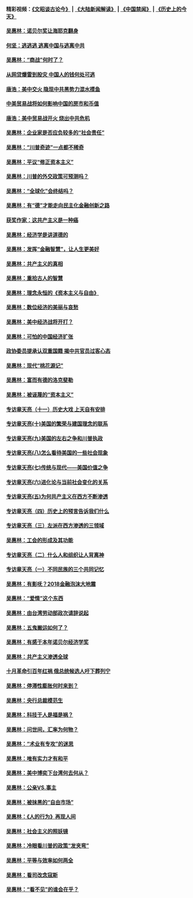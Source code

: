 #### 精彩视频：[《文昭谈古论今》](https://github.com/gfw-breaker/wenzhao/blob/master/README.md?t=01250630) | [《大陆新闻解读》](https://github.com/gfw-breaker/ntdtv-comedy/blob/master/README.md?t=01250630) | [《中国禁闻》](https://github.com/gfw-breaker/ntdtv-news/blob/master/README.md?t=01250630) | [《历史上的今天》](https://github.com/gfw-breaker/today-in-history/blob/master/README.md?t=01250630) 

#### [吴惠林：诺贝尔奖让海耶克翻身](../pages/nsc423/n10890049.md?t=01250630) 

#### [何坚：逃逃逃 逃离中国与逃离中共](../pages/nsc423/n10592891.md?t=01250630) 

#### [吴惠林：“商战”何时了？](../pages/nsc423/n10573558.md?t=01250630) 

#### [从网贷爆雷到股灾 中国人的钱何处可逃](../pages/nsc423/n10572800.md?t=01250630) 

#### [唐浩：美中交火 隐现中共黑势力混水摸鱼](../pages/nsc423/n10544040.md?t=01250630) 

#### [中美贸易战将如何影响中国的房市和币值](../pages/nsc423/n10543697.md?t=01250630) 

#### [唐浩：美中贸易战开火 烧出中共危机](../pages/nsc423/n10540126.md?t=01250630) 

#### [吴惠林：企业家是否应负较多的“社会责任”](../pages/nsc423/n10535022.md?t=01250630) 

#### [吴惠林：“川普奇迹”一点都不稀奇](../pages/nsc423/n10512808.md?t=01250630) 

#### [吴惠林：平议“修正资本主义”](../pages/nsc423/n10495724.md?t=01250630) 

#### [吴惠林：川普的外交政策可预测吗？](../pages/nsc423/n10462387.md?t=01250630) 

#### [吴惠林：“全球化”会终结吗？](../pages/nsc423/n10452838.md?t=01250630) 

#### [吴惠林：有“德”才能走向民主化金融创新之路](../pages/nsc423/n10432292.md?t=01250630) 

#### [获奖作家：这共产主义是一种癌](../pages/nsc423/n10431541.md?t=01250630) 

#### [吴惠林：经济学是讲道德的](../pages/nsc423/n10398014.md?t=01250630) 

#### [吴惠林：发挥“金融智慧”，让人生更美好](../pages/nsc423/n10375019.md?t=01250630) 

#### [吴惠林：共产主义的真相](../pages/nsc423/n10351394.md?t=01250630) 

#### [吴惠林：重拾古人的智慧](../pages/nsc423/n10337691.md?t=01250630) 

#### [吴惠林：理念永恒的《资本主义与自由》](../pages/nsc423/n10316274.md?t=01250630) 

#### [吴惠林：数位经济的美丽与哀愁](../pages/nsc423/n10292946.md?t=01250630) 

#### [吴惠林：美中经济战将开打？](../pages/nsc423/n10258825.md?t=01250630) 

#### [吴惠林：可怕的中国经济扩张](../pages/nsc423/n10219147.md?t=01250630) 

#### [政协委员提承认双重国籍 揭中共官员过客心态](../pages/nsc423/n10208809.md?t=01250630) 

#### [吴惠林：现代“桃花源记”](../pages/nsc423/n10185234.md?t=01250630) 

#### [吴惠林：富而有德的洛克斐勒](../pages/nsc423/n10142264.md?t=01250630) 

#### [吴惠林：被诬蔑的“资本主义”](../pages/nsc423/n10124816.md?t=01250630) 

#### [专访章天亮（十一）历史大戏 上天自有安排](../pages/nsc423/n10094905.md?t=01250630) 

#### [专访章天亮(十)美国的繁荣与建国理念的联系](../pages/nsc423/n10094899.md?t=01250630) 

#### [专访章天亮(九)美国的左右之争和川普执政](../pages/nsc423/n10094889.md?t=01250630) 

#### [专访章天亮(八)怎么看待美国的一些社会现象](../pages/nsc423/n10094857.md?t=01250630) 

#### [专访章天亮(七)传统与现代——美国价值之争](../pages/nsc423/n10093140.md?t=01250630) 

#### [专访章天亮(六)进化论与当前社会变化的关系](../pages/nsc423/n10092036.md?t=01250630) 

#### [专访章天亮(五)为何共产主义在西方不断渗透](../pages/nsc423/n10083620.md?t=01250630) 

#### [专访章天亮（四）历史上的预言告诉我们什么](../pages/nsc423/n10083606.md?t=01250630) 

#### [专访章天亮（三）左派在西方渗透的三领域](../pages/nsc423/n10081115.md?t=01250630) 

#### [吴惠林：工会的形成及其功能](../pages/nsc423/n10080633.md?t=01250630) 

#### [专访章天亮（二）什么人和组织让人背离神](../pages/nsc423/n10076637.md?t=01250630) 

#### [专访章天亮（一）不同民族的三个共同记忆](../pages/nsc423/n10074188.md?t=01250630) 

#### [吴惠林：有影呒？2018金融泡沫大地震](../pages/nsc423/n10040534.md?t=01250630) 

#### [吴惠林：“爱情”这个东西](../pages/nsc423/n10019423.md?t=01250630) 

#### [吴惠林：由台湾劳动部政次请辞说起](../pages/nsc423/n9979679.md?t=01250630) 

#### [吴惠林：五鬼搬运如何了？](../pages/nsc423/n9925338.md?t=01250630) 

#### [吴惠林：有感于本年诺贝尔经济学奖](../pages/nsc423/n9871883.md?t=01250630) 

#### [吴惠林：共产主义渗透全球](../pages/nsc423/n9812748.md?t=01250630) 

#### [十月革命引百年红祸 俄总统候选人吁下葬列宁](../pages/nsc423/n9810182.md?t=01250630) 

#### [吴惠林：停滞性膨胀何时来到？](../pages/nsc423/n9764136.md?t=01250630) 

#### [吴惠林：央行总裁模范生](../pages/nsc423/n9728134.md?t=01250630) 

#### [吴惠林：科技于人是福是祸？](../pages/nsc423/n9672982.md?t=01250630) 

#### [吴惠林：问世间，汇率为何物？](../pages/nsc423/n9621788.md?t=01250630) 

#### [吴惠林：“术业有专攻”的迷思](../pages/nsc423/n9580363.md?t=01250630) 

#### [吴惠林：唯有实力才有和平](../pages/nsc423/n9529599.md?t=01250630) 

#### [吴惠林：美中博奕下台湾何去何从？](../pages/nsc423/n9483598.md?t=01250630) 

#### [吴惠林：公亲VS.事主](../pages/nsc423/n9425637.md?t=01250630) 

#### [吴惠林：被抹黑的“自由市场”](../pages/nsc423/n9351545.md?t=01250630) 

#### [吴惠林：《人的行为》再现人间](../pages/nsc423/n9296339.md?t=01250630) 

#### [吴惠林：社会主义的照妖镜](../pages/nsc423/n9243460.md?t=01250630) 

#### [吴惠林：冷眼看川普的政策“发夹弯”](../pages/nsc423/n9120684.md?t=01250630) 

#### [吴惠林：平等与效率如何两全](../pages/nsc423/n9075430.md?t=01250630) 

#### [吴惠林：看司改念寇斯](../pages/nsc423/n9024915.md?t=01250630) 

#### [吴惠林：“看不见”的谁会在乎？](../pages/nsc423/n8977488.md?t=01250630) 

